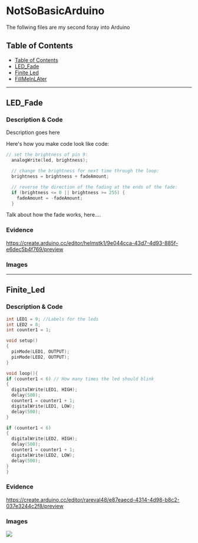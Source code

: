 # NotSoBasicArduino
 The follwing files are my second foray into Arduino
 
 
## Table of Contents
* [Table of Contents](#TableOfContents)
* [LED_Fade](#LED_Fade)
* [Finite Led](#Finite_Led)
* [FillMeInLAter](#FillMeInLAter)
---

## LED_Fade

### Description & Code
Description goes here

Here's how you make code look like code:

```C++
// set the brightness of pin 9:
  analogWrite(led, brightness);

  // change the brightness for next time through the loop:
  brightness = brightness + fadeAmount;

  // reverse the direction of the fading at the ends of the fade:
  if (brightness <= 0 || brightness >= 255) {
    fadeAmount = -fadeAmount;
  }
```
Talk about how the fade works, here....

### Evidence
https://create.arduino.cc/editor/helmstk1/9e044cca-43d7-4d93-885f-e6dec5b4f769/preview

### Images


---
## Finite_Led

### Description & Code
```C++
int LED1 = 9; //Labels for the leds
int LED2 = 8;
int counter1 = 1;

void setup()
{
  pinMode(LED1, OUTPUT); 
  pinMode(LED2, OUTPUT);
}

void loop(){
if (counter1 < 6) // How many times the led should blink
{
  digitalWrite(LED1, HIGH);
  delay(500);
  counter1 = counter1 + 1;
  digitalWrite(LED1, LOW);
  delay(500);
}

if (counter1 < 6)
{
  digitalWrite(LED2, HIGH);
  delay(500);
  counter1 = counter1 + 1;
  digitalWrite(LED2, LOW);
  delay(500);
}
}
```
### Evidence
https://create.arduino.cc/editor/rareval48/e87eaecd-4314-4d98-b8c2-037e3244c2f8/preview

### Images
<img src="https://user-images.githubusercontent.com/71342195/100011973-8ab3f980-2da0-11eb-9dd5-2ba529c26f8a.png">
